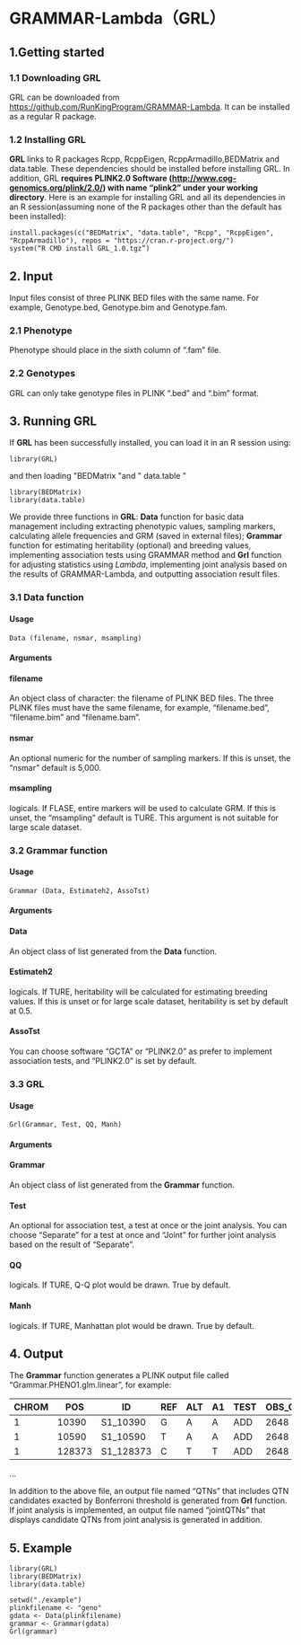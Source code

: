 # GRAMMAR-Lambda（GRL）

## 1.Getting started

### 1.1	Downloading GRL

GRL can be downloaded from https://github.com/RunKingProgram/GRAMMAR-Lambda. It can be installed as a regular R package.

### 1.2	Installing GRL

**GRL** links to R packages Rcpp, RcppEigen, RcppArmadillo,BEDMatrix and data.table. These dependencies should be installed before installing GRL. In addition, GRL **requires PLINK2.0 Software (http://www.cog-genomics.org/plink/2.0/) with name “plink2” under your working directory**. Here is an example for installing GRL and all its dependencies in an R session(assuming none of the R packages other than the default has been installed):
```
install.packages(c("BEDMatrix", "data.table", "Rcpp", "RcppEigen", "RcppArmadillo"), repos = "https://cran.r-project.org/")
system(“R CMD install GRL_1.0.tgz”)
```

## 2. Input

Input files consist of three PLINK BED files with the same name. For example, Genotype.bed, Genotype.bim and Genotype.fam.

### 2.1 Phenotype

Phenotype should place in the sixth column of “.fam” file. 

### 2.2 Genotypes

GRL can only take genotype files in PLINK “.bed” and “.bim” format.

## 3. Running GRL
If **GRL** has been successfully installed, you can load it in an R session using:<br>
```
library(GRL)
```
and then loading "BEDMatrix "and " data.table " <br>
```
library(BEDMatrix)
library(data.table)
```
We provide three functions in **GRL**: **Data** function for basic data management including extracting phenotypic values, sampling markers, calculating allele frequencies and GRM (saved in external files); **Grammar** function for estimating heritability (optional) and breeding values, implementing association tests using GRAMMAR method and **Grl** function for adjusting statistics using *Lambda*, implementing joint analysis based on the results of GRAMMAR-Lambda, and outputting association result files.

### 3.1 Data function
#### Usage
```
Data (filename, nsmar, msampling)
```
#### Arguments
#### filename
An object class of character: the filename of PLINK BED files. The three PLINK files must have the same filename, for example, “filename.bed”, “filename.bim” and “filename.bam”.<br>
#### nsmar
An optional numeric for the number of sampling markers. If this is unset, the “nsmar” default is 5,000.<br>
#### msampling
logicals. If FLASE, entire markers will be used to calculate GRM. If this is unset, the “msampling” default is TURE. This argument is not suitable for large scale dataset.

### 3.2 Grammar function
#### Usage
```
Grammar (Data, Estimateh2, AssoTst)
```

#### Arguments

#### Data
An object class of list generated from the **Data** function.
#### Estimateh2
logicals. If TURE, heritability will be calculated for estimating breeding values. If this is unset or for large scale dataset, heritability is set by default at 0.5.
#### AssoTst
You can choose software “GCTA” or “PLINK2.0” as prefer to implement association tests, and “PLINK2.0” is set by default.


### 3.3 GRL
#### Usage
```
Grl(Grammar, Test, QQ, Manh)
```
#### Arguments

#### Grammar
An object class of list generated from the **Grammar** function.
#### Test
An optional for association test, a test at once or the joint analysis. You can choose “Separate” for a test at once and “Joint” for further joint analysis based on the result of “Separate”.
#### QQ
logicals. If TURE, Q-Q plot would be drawn. True by default.
#### Manh
logicals. If TURE, Manhattan plot would be drawn. True by default.

## 4. Output

The **Grammar** function generates a PLINK output file called “Grammar.PHENO1.glm.linear”, for example:

CHROM|	POS|	ID|	REF|	ALT|	A1|	TEST|	OBS_CT|	BETA|	SE|	T_STAT|	P|	ERRCODE
---- | ----- | ------ | ------| ------| ------| ------| ------| ------| ------| ------| ------| ------
1|	10390|	S1_10390	|G|	A|	A|	ADD|	2648|	-0.00784112|	0.238845|	-0.0328293	|0.973813|	|.
1|	10590|	S1_10590	|T|	A|	A|	ADD|	2648|	-0.202364|	0.249746|	-0.810281	|0.417852|	|.
1|	128373|	S1_128373|	C|	T|	T|	ADD|	2648|	0.033819|	0.124565|	0.271498	|0.78603|	|.
…


In addition to the above file, an output file named “QTNs” that includes QTN candidates exacted by Bonferroni threshold is generated from **Grl** function. If joint analysis is implemented, an output file named “jointQTNs” that displays candidate QTNs from joint analysis is generated in addition.

## 5. Example
```
library(GRL)
library(BEDMatrix)
library(data.table)

setwd("./example")
plinkfilename <- "geno"
gdata <- Data(plinkfilename)
grammar <- Grammar(gdata)
Grl(grammar)
```
